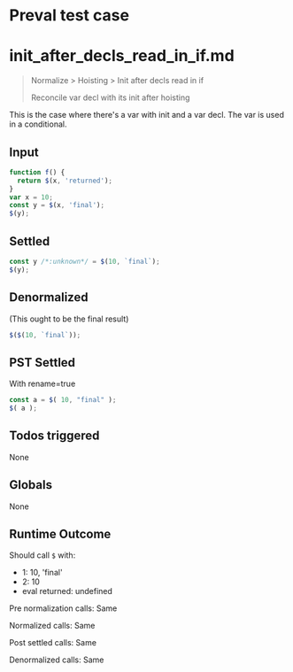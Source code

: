 # Preval test case

# init_after_decls_read_in_if.md

> Normalize > Hoisting > Init after decls read in if
>
> Reconcile var decl with its init after hoisting

This is the case where there's a var with init and a var decl. The var is used in a conditional.

## Input

`````js filename=intro
function f() {
  return $(x, 'returned');
}
var x = 10;
const y = $(x, 'final');
$(y);
`````


## Settled


`````js filename=intro
const y /*:unknown*/ = $(10, `final`);
$(y);
`````


## Denormalized
(This ought to be the final result)

`````js filename=intro
$($(10, `final`));
`````


## PST Settled
With rename=true

`````js filename=intro
const a = $( 10, "final" );
$( a );
`````


## Todos triggered


None


## Globals


None


## Runtime Outcome


Should call `$` with:
 - 1: 10, 'final'
 - 2: 10
 - eval returned: undefined

Pre normalization calls: Same

Normalized calls: Same

Post settled calls: Same

Denormalized calls: Same
